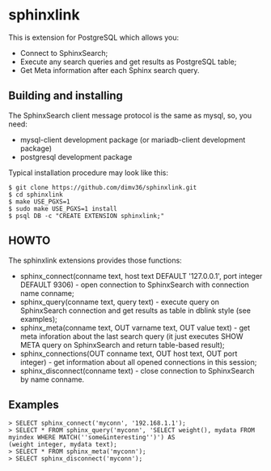 # sphinxlink

This is extension for PostgreSQL which allows you:
* Connect to SphinxSearch;
* Execute any search queries and get results as PostgreSQL table;
* Get Meta information after each Sphinx search query.

## Building and installing

The SphinxSearch client message protocol is the same as mysql, so, you need:
* mysql-client development package (or mariadb-client development package)
* postgresql development package

Typical installation procedure may look like this:
    
    $ git clone https://github.com/dimv36/sphinxlink.git
    $ cd sphinxlink
    $ make USE_PGXS=1
    $ sudo make USE_PGXS=1 install
    $ psql DB -c "CREATE EXTENSION sphinxlink;"

## HOWTO

The sphinxlink extensions provides those functions:

* sphinx_connect(conname text, host text DEFAULT '127.0.0.1', port integer DEFAULT 9306) - open connection to SphinxSearch with connection name conname;
* sphinx_query(conname text, query text) - execute query on SphinxSearch connection and get results as table in dblink style (see examples);
* sphinx_meta(conname text, OUT varname text, OUT value text) - get meta inforation about the last search query (it just executes SHOW META query on SphinxSearch and return table-based result);
* sphinx_connections(OUT conname text, OUT host text, OUT port integer) - get information about all opened connections in this session;
* sphinx_disconnect(conname text) - close connection to SphinxSearch by name conname.

## Examples

    > SELECT sphinx_connect('myconn', '192.168.1.1');
    > SELECT * FROM sphinx_query('myconn', 'SELECT weight(), mydata FROM myindex WHERE MATCH(''some&interesting'')') AS 
    (weight integer, mydata text);
    > SELECT * FROM sphinx_meta('myconn');
    > SELECT sphinx_disconnect('myconn');
    
